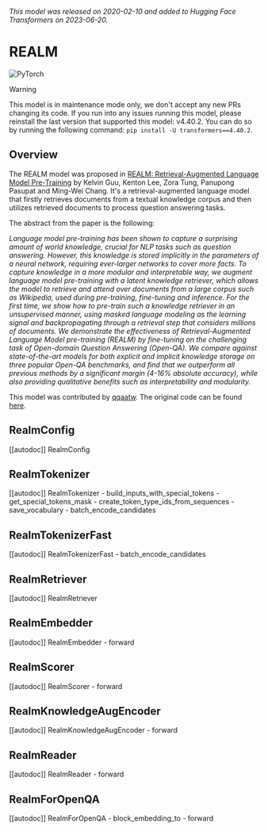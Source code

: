 <!--Copyright 2022 The HuggingFace Team. All rights reserved.

Licensed under the Apache License, Version 2.0 (the "License"); you may not use this file except in compliance with
the License. You may obtain a copy of the License at

http://www.apache.org/licenses/LICENSE-2.0

Unless required by applicable law or agreed to in writing, software distributed under the License is distributed on
an "AS IS" BASIS, WITHOUT WARRANTIES OR CONDITIONS OF ANY KIND, either express or implied. See the License for the
specific language governing permissions and limitations under the License.

⚠️ Note that this file is in Markdown but contain specific syntax for our doc-builder (similar to MDX) that may not be
rendered properly in your Markdown viewer.

-->
*This model was released on 2020-02-10 and added to Hugging Face Transformers on 2023-06-20.*

# REALM

<div class="flex flex-wrap space-x-1">
<img alt="PyTorch" src="https://img.shields.io/badge/PyTorch-DE3412?style=flat&logo=pytorch&logoColor=white">
</div>

> [!WARNING]
> This model is in maintenance mode only, we don't accept any new PRs changing its code.
> If you run into any issues running this model, please reinstall the last version that supported this model: v4.40.2.
> You can do so by running the following command: `pip install -U transformers==4.40.2`.

## Overview

The REALM model was proposed in [REALM: Retrieval-Augmented Language Model Pre-Training](https://huggingface.co/papers/2002.08909) by Kelvin Guu, Kenton Lee, Zora Tung, Panupong Pasupat and Ming-Wei Chang. It's a
retrieval-augmented language model that firstly retrieves documents from a textual knowledge corpus and then
utilizes retrieved documents to process question answering tasks.

The abstract from the paper is the following:

*Language model pre-training has been shown to capture a surprising amount of world knowledge, crucial for NLP tasks
such as question answering. However, this knowledge is stored implicitly in the parameters of a neural network,
requiring ever-larger networks to cover more facts. To capture knowledge in a more modular and interpretable way, we
augment language model pre-training with a latent knowledge retriever, which allows the model to retrieve and attend
over documents from a large corpus such as Wikipedia, used during pre-training, fine-tuning and inference. For the
first time, we show how to pre-train such a knowledge retriever in an unsupervised manner, using masked language
modeling as the learning signal and backpropagating through a retrieval step that considers millions of documents. We
demonstrate the effectiveness of Retrieval-Augmented Language Model pre-training (REALM) by fine-tuning on the
challenging task of Open-domain Question Answering (Open-QA). We compare against state-of-the-art models for both
explicit and implicit knowledge storage on three popular Open-QA benchmarks, and find that we outperform all previous
methods by a significant margin (4-16% absolute accuracy), while also providing qualitative benefits such as
interpretability and modularity.*

This model was contributed by [qqaatw](https://huggingface.co/qqaatw). The original code can be found
[here](https://github.com/google-research/language/tree/master/language/realm).

## RealmConfig

[[autodoc]] RealmConfig

## RealmTokenizer

[[autodoc]] RealmTokenizer
    - build_inputs_with_special_tokens
    - get_special_tokens_mask
    - create_token_type_ids_from_sequences
    - save_vocabulary
    - batch_encode_candidates

## RealmTokenizerFast

[[autodoc]] RealmTokenizerFast
    - batch_encode_candidates

## RealmRetriever

[[autodoc]] RealmRetriever

## RealmEmbedder

[[autodoc]] RealmEmbedder
    - forward

## RealmScorer

[[autodoc]] RealmScorer
    - forward

## RealmKnowledgeAugEncoder

[[autodoc]] RealmKnowledgeAugEncoder
    - forward

## RealmReader

[[autodoc]] RealmReader
    - forward

## RealmForOpenQA

[[autodoc]] RealmForOpenQA
    - block_embedding_to
    - forward
